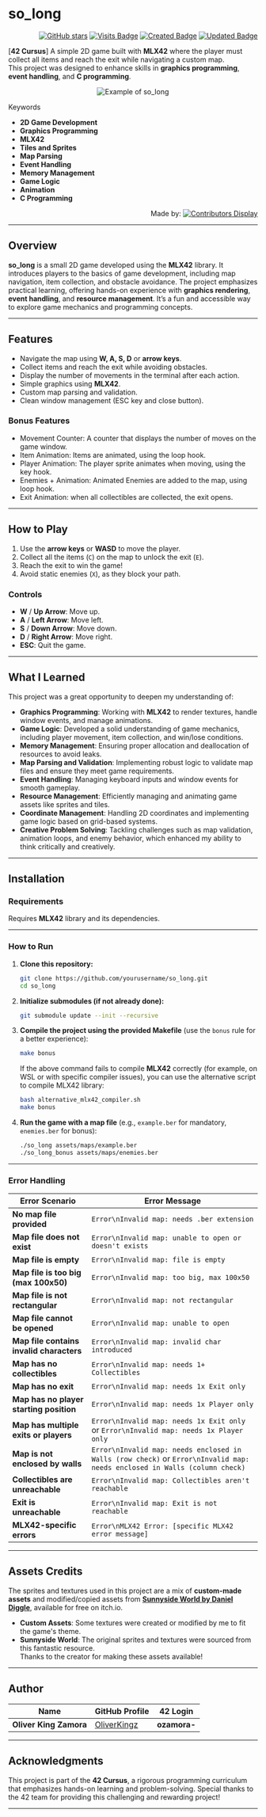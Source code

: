 # so_long

<div align="right">

[![GitHub stars](https://img.shields.io/github/stars/oliverkingz/so_long?color=brightgreen)]()
[![Visits Badge](https://badges.pufler.dev/visits/oliverkingz/so_long)]()
[![Created Badge](https://badges.pufler.dev/created/oliverkingz/so_long)]()
[![Updated Badge](https://badges.pufler.dev/updated/oliverkingz/so_long)]()

</div>

[**42 Cursus**] A simple 2D game built with **MLX42** where the player must collect all items and reach the exit while navigating a custom map.  
This project was designed to enhance skills in **graphics programming**, **event handling**, and **C programming**.

<div align="center">

![Example of so_long](assets/images/so_long_bonus.gif)

</div>

Keywords

- **2D Game Development**
- **Graphics Programming**
- **MLX42**
- **Tiles and Sprites**
- **Map Parsing**
- **Event Handling**
- **Memory Management**
- **Game Logic**
- **Animation**
- **C Programming**

<div align="right">
  
Made by: [![Contributors Display](https://badges.pufler.dev/contributors/oliverkingz/so_long?size=30&padding=5&perRow=10&bots=true)](https://github.com/OliverKingz)

</div>

---

## Overview

**so_long** is a small 2D game developed using the **MLX42** library. It introduces players to the basics of game development, including map navigation, item collection, and obstacle avoidance. The project emphasizes practical learning, offering hands-on experience with **graphics rendering**, **event handling**, and **resource management**. It’s a fun and accessible way to explore game mechanics and programming concepts.

---

## Features

- Navigate the map using **W, A, S, D** or **arrow keys**.
- Collect items and reach the exit while avoiding obstacles.
- Display the number of movements in the terminal after each action.
- Simple graphics using **MLX42**.
- Custom map parsing and validation.
- Clean window management (ESC key and close button).

### Bonus Features

- Movement Counter: A counter that displays the number of moves on the game window.
- Item Animation: Items are animated, using the loop hook.
- Player Animation: The player sprite animates when moving, using the key hook.
- Enemies + Animation: Animated Enemies are added to the map, using loop hook.
- Exit Animation: when all collectibles are collected, the exit opens.

---

## How to Play

1. Use the **arrow keys** or **WASD** to move the player.
2. Collect all the items (`C`) on the map to unlock the exit (`E`).
3. Reach the exit to win the game!
4. Avoid static enemies (`X`), as they block your path.

### Controls

- **W** / **Up Arrow**: Move up.
- **A** / **Left Arrow**: Move left.
- **S** / **Down Arrow**: Move down.
- **D** / **Right Arrow**: Move right.
- **ESC**: Quit the game.

---

## What I Learned

This project was a great opportunity to deepen my understanding of:

- **Graphics Programming**: Working with **MLX42** to render textures, handle window events, and manage animations.
- **Game Logic**: Developed a solid understanding of game mechanics, including player movement, item collection, and win/lose conditions.
- **Memory Management**: Ensuring proper allocation and deallocation of resources to avoid leaks.
- **Map Parsing and Validation**: Implementing robust logic to validate map files and ensure they meet game requirements.
- **Event Handling**: Managing keyboard inputs and window events for smooth gameplay.
- **Resource Management**: Efficiently managing and animating game assets like sprites and tiles.
- **Coordinate Management**: Handling 2D coordinates and implementing game logic based on grid-based systems.
- **Creative Problem Solving**: Tackling challenges such as map validation, animation loops, and enemy behavior, which enhanced my ability to think critically and creatively.

---

## Installation

### Requirements

Requires **MLX42** library and its dependencies.

---

### How to Run

1. **Clone this repository:**

   ```bash
   git clone https://github.com/yourusername/so_long.git
   cd so_long
   ```

2. **Initialize submodules (if not already done):**

   ```bash
   git submodule update --init --recursive
   ```

3. **Compile the project using the provided Makefile** (use the `bonus` rule for a better experience):

   ```bash
   make bonus
   ```

   If the above command fails to compile **MLX42** correctly (for example, on WSL or with specific compiler issues), you can use the alternative script to compile MLX42 library:

   ```bash
   bash alternative_mlx42_compiler.sh
   make bonus
   ```

4. **Run the game with a map file** (e.g., `example.ber` for mandatory, `enemies.ber` for bonus):

   ```bash
   ./so_long assets/maps/example.ber
   ./so_long_bonus assets/maps/enemies.ber
   ```

---

### Error Handling

| **Error Scenario**                       | **Error Message**                                                                                                         |
| ---------------------------------------- | ------------------------------------------------------------------------------------------------------------------------- |
| **No map file provided**                 | `Error\nInvalid map: needs .ber extension`                                                                                |
| **Map file does not exist**              | `Error\nInvalid map: unable to open or doesn't exists`                                                                    |
| **Map file is empty**                    | `Error\nInvalid map: file is empty`                                                                                       |
| **Map file is too big (max 100x50)**     | `Error\nInvalid map: too big, max 100x50`                                                                                 |
| **Map file is not rectangular**          | `Error\nInvalid map: not rectangular`                                                                                     |
| **Map file cannot be opened**            | `Error\nInvalid map: unable to open`                                                                                      |
| **Map file contains invalid characters** | `Error\nInvalid map: invalid char introduced`                                                                             |
| **Map has no collectibles**              | `Error\nInvalid map: needs 1+ Collectibles`                                                                               |
| **Map has no exit**                      | `Error\nInvalid map: needs 1x Exit only`                                                                                  |
| **Map has no player starting position**  | `Error\nInvalid map: needs 1x Player only`                                                                                |
| **Map has multiple exits or players**    | `Error\nInvalid map: needs 1x Exit only` or `Error\nInvalid map: needs 1x Player only`                                    |
| **Map is not enclosed by walls**         | `Error\nInvalid map: needs enclosed in Walls (row check)` or `Error\nInvalid map: needs enclosed in Walls (column check)` |
| **Collectibles are unreachable**         | `Error\nInvalid map: Collectibles aren't reachable`                                                                       |
| **Exit is unreachable**                  | `Error\nInvalid map: Exit is not reachable`                                                                               |
| **MLX42-specific errors**                | `Error\nMLX42 Error: [specific MLX42 error message]`                                                                      |

---

## Assets Credits

The sprites and textures used in this project are a mix of **custom-made assets** and modified/copied assets from **[Sunnyside World by Daniel Diggle](https://danieldiggle.itch.io/sunnyside)**, available for free on itch.io.

- **Custom Assets**: Some textures were created or modified by me to fit the game's theme.
- **Sunnyside World**: The original sprites and textures were sourced from this fantastic resource.  
  Thanks to the creator for making these assets available!

---

## Author

<div align="center">

| **Name**               | **GitHub Profile**                            | **42 Login** |
| ---------------------- | --------------------------------------------- | ------------ |
| **Oliver King Zamora** | [OliverKingz](https://github.com/oliverkingz) | **ozamora-** |

</div>

---

## Acknowledgments

This project is part of the **42 Cursus**, a rigorous programming curriculum that emphasizes hands-on learning and problem-solving. Special thanks to the 42 team for providing this challenging and rewarding project!

---
